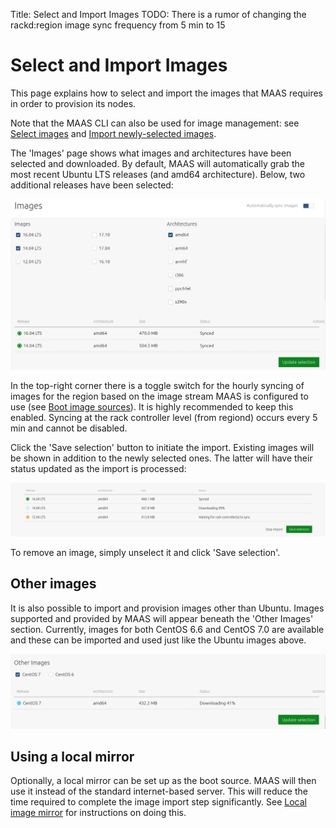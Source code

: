 Title: Select and Import Images
TODO:  There is a rumor of changing the rackd:region image sync frequency from 5 min to 15


# Select and Import Images

This page explains how to select and import the images that MAAS requires in
order to provision its nodes.

Note that the MAAS CLI can also be used for image management: see
[Select images][cli-select-images] and 
[Import newly-selected images][cli-import-newly-selected-images].

The 'Images' page shows what images and architectures have been selected and
downloaded. By default, MAAS will automatically grab the most recent Ubuntu LTS
releases (and amd64 architecture). Below, two additional releases have been
selected:

![select and import images][img__select-and-import-images]

In the top-right corner there is a toggle switch for the hourly syncing of
images for the region based on the image stream MAAS is configured to use (see
[Boot image sources][images-boot-image-sources]). It is highly recommended to
keep this enabled. Syncing at the rack controller level (from regiond) occurs
every 5 min and cannot be disabled.

Click the 'Save selection' button to initiate the import. Existing images will
be shown in addition to the newly selected ones. The latter will have their
status updated as the import is processed:

![ubuntu images importing][img__2.2_ubuntu-images-importing]

To remove an image, simply unselect it and click 'Save selection'.


## Other images

It is also possible to import and provision images other than Ubuntu. Images
supported and provided by MAAS will appear beneath the 'Other Images' section.
Currently, images for both CentOS 6.6 and CentOS 7.0 are available and these
can be imported and used just like the Ubuntu images above.

![other images importing][img__other-images-importing]


## Using a local mirror

Optionally, a local mirror can be set up as the boot source. MAAS will then use
it instead of the standard internet-based server. This will reduce the time
required to complete the image import step significantly. See
[Local image mirror][mirror] for instructions on doing this.


<!-- LINKS -->

[cli-select-images]: manage-cli-images.md#select-images
[cli-import-newly-selected-images]: manage-cli-images.md#import-newly-selected-images
[images-boot-image-sources]: installconfig-images.md#boot-image-sources
[mirror]: installconfig-images-mirror.md

[img__select-and-import-images]: ../media/installconfig-images-import__2.3_select-and-import-images.png
[img__2.2_ubuntu-images-importing]: ../media/installconfig-images-import__2.2_ubuntu-images-importing.png
[img__other-images-importing]: ../media/installconfig-images-import__2.3_other-images-importing.png
